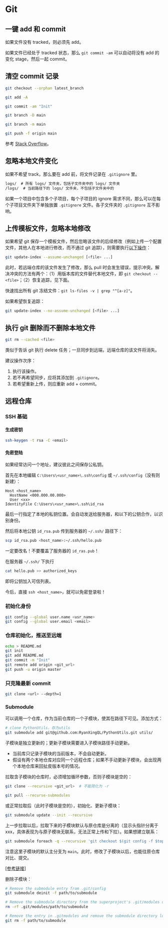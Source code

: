 # Git

## 一键 add 和 commit

如果文件没有 tracked，则必须先 add。

如果文件已经处于 tracked 状态，那么 `git commit -am` 可以自动将没有 add 的变化 stage，然后一起 commit。

## 清空 commit 记录

```bash
git checkout --orphan latest_branch

git add -A

git commit -am "Init"

git branch -D main

git branch -m main

git push -f origin main
```

参考 [Stack Overflow](https://stackoverflow.com/questions/13716658/how-to-delete-all-commit-history-in-github)。

## 忽略本地文件变化

如果不希望 track，那么要在 add 前，将文件记录在 `.gitignore` 里。

```txt
logs/  # 所有 logs/ 文件夹，包括子文件夹中的 logs/ 文件夹
/logs/  # 当前路径下的 logs/ 文件夹，不包括子文件夹中的
```

如果一个项目中包含多个子项目，每个子项目的 ignore 需求不同，那么可以在每个子项目文件夹下单独放置 `.gitignore` 文件。各子文件夹的 `.gitignore` 互不影响。

## 上传模板文件，忽略本地修改

如果希望 git 保存一个模板文件，然后忽略该文件的后续修改（例如上传一个配置文件，其他人在本地进行修改，而不通过 git 追踪），则需要执行[以下操作](http://git-scm.com/docs/git-update-index/)：

```bash
git update-index --assume-unchanged [<file> ...]
```

此时，若远端仓库的该文件发生了修改，那么 pull 时会发生错误，提示冲突。解决冲突的方法有两个：（1）用版本库的文件替代本地文件，即 `git checkout -- <file>`；（2）恢复追踪，见下面。

快速找出所有 git 冻结文件：`git ls-files -v | grep "^[a-z]"`。

如果希望恢复追踪：

```bash
git update-index --no-assume-unchanged [<file> ...]
```

## 执行 git 删除而不删除本地文件

```bash
git rm --cached <file>
```

类似于告诉 git 执行 delete 任务；一旦同步到远端，远端仓库的该文件将消失。

建议操作次序：

1. 执行该操作。
2. 若不再希望同步，应将其添加到 `.gitignore`。
3. 若希望重新上传，则应重新 add + commit。


## 远程仓库

### SSH 基础

#### 生成密钥

```bash
ssh-keygen -t rsa -C <email>
```

#### 免密登陆

如果经常访问一个地址，建议彼此之间保存公私钥。

首先在本地编辑 `C:\Users\<usr_name>\.ssh\config` 或 `~/.ssh/config`（没有则新建）：

```jason
Host <host_name>
  HostName <000.000.00.000>
  User <xx>
IdentityFile C:\Users\<usr_name>\.ssh\id_rsa
```

最后一行指定了本地的私钥位置。会自动发送给服务器，和以下的公钥合作，以识别身份。

然后将本地公钥 `id_rsa.pub` 传到服务器的 `~/.ssh/` 路径下：

```bash
scp id_rsa.pub <host_name>:~/.ssh/hello.pub
```

一定要改名！不要覆盖了服务器的 `id_ras.pub`！

在服务器 `~/.ssh/` 下执行

```bash
cat hello.pub >> authorized_keys
```

即将公钥加入可信列表。

今后，直接 `ssh <host_name>`，就可以免密登录啦！

### 初始化身份

```bash
git config --global user.name <usr_name>
git config --global user.email <email>
```

### 仓库初始化，推送至远端

```bash
echo > README.md
git init
git add README.md
git commit -m "Init"
git remote add origin <git_url>
git push -u origin master
```

### 只克隆最新 commit

```bash
git clone <url> --depth=1
```

### Submodule

可以调用一个仓库，作为当前仓库的一个子模块，使其在路径下可见。添加方式：

```bash
# clone PythonUtils，存为utils
git submodule add git@github.com:RyanXingQL/PythonUtils.git utils/
```

子模块是独立更新的；更新子模块需要进入子模块路径手动更新。

- 当前库只记录子模块的当前版本，不会自动更新。
- 假设有两个本地仓库对应同一个远程仓库；如果不手动更新子模块，会出现两个本地仓库来回扯皮版本号的情况。

拉取含子模块的仓库时，必须增加循环参数，否则子模块是空的：

```bash
git clone --recursive <git_url>  # 不能简化为 -r

git pull --recurse-submodules
```

或正常拉取后（此时子模块是空的），初始化、更新子模块：

```bash
git submodule update --init --recursive
```

上一步拉取以后，拉取下来的子模块默认与原仓库是分离的（显示头指针分离于 xxx，具体表现为与原子模块无联系，无法正常上传和下拉）。如果想建立联系：

```bash
git submodule foreach -q --recursive 'git checkout $(git config -f $toplevel/.gitmodules submodule.$name.branch || echo main)'
```

注意这里子模块的默认主分支为 `main`。此时，修改了子模块以后，也能往原仓库对比、提交。

[[参考链接]](https://git-scm.com/book/zh/v2/Git-工具-子模块)

删除子模块：

```bash
# Remove the submodule entry from .git/config
git submodule deinit -f path/to/submodule

# Remove the submodule directory from the superproject's .git/modules directory
rm -rf .git/modules/path/to/submodule

# Remove the entry in .gitmodules and remove the submodule directory located at path/to/submodule
git rm -f path/to/submodule
```

